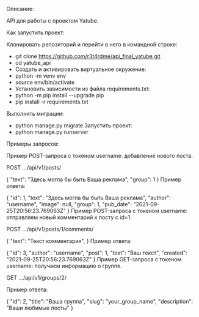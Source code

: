 Описание:

API для работы с проектом Yatube.

Как запустить проект:

Клонировать репозиторий и перейти в него в командной строке:

- git clone https://github.com/r3t4rdme/api_final_yatube.git
- cd yatube_api
- Cоздать и активировать виртуальное окружение:
- python -m venv env
- source env/bin/activate
- Установить зависимости из файла requirements.txt:
- python -m pip install --upgrade pip
- pip install -r requirements.txt

Выполнить миграции:
- python manage.py migrate
Запустить проект:
- python manage.py runserver

Примеры запросов:

Пример POST-запроса с токеном username: добавление нового поста.

POST .../api/v1/posts/

{
    "text": "Здесь могла бы быть Ваша реклама",
    "group": 1
} 
Пример ответа:

{
    "id": 1,
    "text": "Здесь могла бы быть Ваша реклама",
    "author": "username",
    "image": null,
    "group": 1,
    "pub_date": "2021-09-25T20:56:23.769063Z"
} 
Пример POST-запроса с токеном username: отправляем новый комментарий к посту с id=1.

POST .../api/v1/posts/1/comments/

{
    "text": "Текст комментария",
} 
Пример ответа:

{
    "id": 3,
    "author": "username",
    "post": 1,
    "text": "Ваш текст",
    "created": "2021-09-25T20:56:23.769063Z"
} 
Пример GET-запроса с токеном username: получаем информацию о группе.

GET .../api/v1/groups/2/

Пример ответа:

{
    "id": 2,
    "title": "Ваша группа",
    "slug": "your_group_name",
    "description": "Ваши любимые посты"
} 